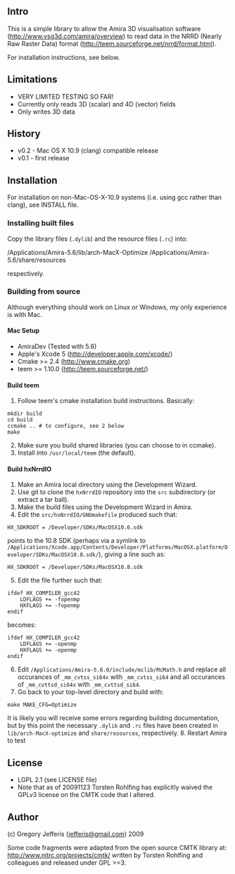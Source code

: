 ## Intro ##
This is a simple library to allow the Amira 3D visualisation software (http://www.vsg3d.com/amira/overview) to read data in the NRRD (Nearly Raw Raster Data) format (http://teem.sourceforge.net/nrrd/format.html).

For installation instructions, see below.

## Limitations ##
  * VERY LIMITED TESTING SO FAR!
  * Currently only reads 3D (scalar) and 4D (vector) fields
  * Only writes 3D data

## History ##
  * v0.2 - Mac OS X 10.9 (clang) compatible release
  * v0.1 - first release

## Installation ##
For installation on non-Mac-OS-X-10.9 systems (i.e. using gcc rather than clang), see INSTALL file.

### Installing built files ###
Copy the library files (``.dylib``) and the resource files (``.rc``) into:

  /Applications/Amira-5.6/lib/arch-MacX-Optimize
  /Applications/Amira-5.6/share/resources

respectively.

### Building from source ###
Although everything should work on Linux or Windows, my only experience is with Mac.

#### Mac Setup ####
  * AmiraDev (Tested with 5.6)
  * Apple's Xcode 5 (http://developer.apple.com/xcode/)
  * Cmake >= 2.4 (http://www.cmake.org)
  * teem >= 1.10.0 (http://teem.sourceforge.net/)

#### Build teem ####
  1. Follow teem's cmake installation build instructions. Basically:
  ```
  mkdir build
  cd build
  ccmake .. # to configure, see 2 below
  make
  ```
  2. Make sure you build shared libraries (you can choose to in ccmake).
  3. Install into ``/usr/local/teem`` (the default).

#### Build hxNrrdIO ####
  1. Make an Amira local directory using the Development Wizard.
  2. Use git to clone the ``hxNrrdIO`` repository into the ``src`` subdirectory (or extract a tar ball).
  3. Make the build files using the Development Wizard in Amira.
  4. Edit the ``src/hxNrrdIO/GNUmakefile`` produced such that:
  ```
  HX_SDKROOT = /Developer/SDKs/MacOSX10.6.sdk
  ```
  points to the 10.8 SDK (perhaps via a symlink to ``/Applications/Xcode.app/Contents/Developer/Platforms/MacOSX.platform/Developer/SDKs/MacOSX10.8.sdk/``), giving a line such as:
  ```
  HX_SDKROOT = /Developer/SDKs/MacOSX10.8.sdk
  ```
  5. Edit the file further such that:
  ```
  ifdef HX_COMPILER_gcc42
      LDFLAGS += -fopenmp
      HXFLAGS += -fopenmp
  endif
  ```
  becomes:
  ```
  ifdef HX_COMPILER_gcc42
      LDFLAGS += -openmp
      HXFLAGS += -openmp
  endif
  ```
  6. Edit ``/Applications/Amira-5.6.0/include/mclib/McMath.h`` and replace all occurances of ``_mm_cvtss_si64x`` with ``_mm_cvtss_si64`` and all occurances of ``_mm_cvttsd_si64x`` with ``_mm_cvttsd_si64``.
  7. Go back to your top-level directory and build with:
  ```
  make MAKE_CFG=Optimize
  ```
  It is likely you will receive some errors regarding building documentation, but by this point the necessary ``.dylib`` and ``.rc`` files have been created in ``lib/arch-MacX-optimize`` and ``share/resources``, respectively.
  8. Restart Amira to test

## License ##
  * LGPL 2.1 (see LICENSE file)
  * Note that as of 20091123 Torsten Rohlfing has explicitly waived the GPLv3 license on the CMTK code that I altered.

## Author ##
(c) Gregory Jefferis (jefferis@gmail.com) 2009

Some code fragments were adapted from the open source CMTK library at:
  http://www.nitrc.org/projects/cmtk/
written by Torsten Rohlfing and colleagues and released under GPL >=3.

